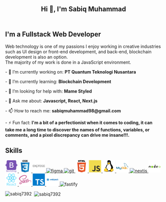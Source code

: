 <article>
  <header>
    <h1>Hi 👋, I'm Sabiq Muhammad</h1>
  </header>
  <section>
    <h2>I'm a Fullstack Web Developer</h2>
    <p>
      Web technology is one of my passions I enjoy working in creative industries such as
      UI design or front-end development, and back-end, blockchain development is also an option. 
      <br />
      The majority of my work is done in a JavaScript environment. 
    </p>
    <p> - 🔭 I’m currently working on: <b>PT Quantum Teknologi Nusantara</b></p>
    <p> - 🌱 I’m currently learning: <b>Blockchain Development</b></p>
    <p> - 🤝 I’m looking for help with: <b>Mame Styled</b></p>
    <p> - 💬 Ask me about: <b>Javascript, React, Next.js</b></p>
    <p> - 📫 How to reach me: <b>sabiqmuhammad98@gmail.com</b></p>
    <p> - ⚡ Fun fact: <b>I'm a bit of a perfectionist when it comes to coding, it can take me a long time to discover the names of functions, variables, or comments, and a pixel discrepancy can drive me insane!!!.</b></p>
  </section>
  <section>
    <h2>Skills</h2>
    <p align="left"> 
      <a href="https://getbootstrap.com" target="_blank" rel="noreferrer"> 
        <img src="https://raw.githubusercontent.com/devicons/devicon/master/icons/bootstrap/bootstrap-plain-wordmark.svg" alt="bootstrap" width="40" height="40"/> 
      </a> 
      <a href="https://www.w3schools.com/css/" target="_blank" rel="noreferrer"> 
        <img src="https://raw.githubusercontent.com/devicons/devicon/master/icons/css3/css3-original-wordmark.svg" alt="css3" width="40" height="40"/> 
      </a> 
      <a href="https://expressjs.com" target="_blank" rel="noreferrer"> 
        <img src="https://raw.githubusercontent.com/devicons/devicon/master/icons/express/express-original-wordmark.svg" alt="express" width="40" height="40"/> 
      </a> 
      <a href="https://www.figma.com/" target="_blank" rel="noreferrer"> 
        <img src="https://www.vectorlogo.zone/logos/figma/figma-icon.svg" alt="figma" width="40" height="40"/> 
      </a> 
      <a href="https://git-scm.com/" target="_blank" rel="noreferrer"> 
        <img src="https://www.vectorlogo.zone/logos/git-scm/git-scm-icon.svg" alt="git" width="40" height="40"/> 
      </a> 
      <a href="https://www.w3.org/html/" target="_blank" rel="noreferrer"> 
        <img src="https://raw.githubusercontent.com/devicons/devicon/master/icons/html5/html5-original-wordmark.svg" alt="html5" width="40" height="40"/> 
      </a> 
      <a href="https://developer.mozilla.org/en-US/docs/Web/JavaScript" target="_blank" rel="noreferrer"> 
        <img src="https://raw.githubusercontent.com/devicons/devicon/master/icons/javascript/javascript-original.svg" alt="javascript" width="40" height="40"/> 
      </a> 
      <a href="https://www.linux.org/" target="_blank" rel="noreferrer"> 
        <img src="https://raw.githubusercontent.com/devicons/devicon/master/icons/linux/linux-original.svg" alt="linux" width="40" height="40"/> 
      </a> 
      <a href="https://www.mysql.com/" target="_blank" rel="noreferrer"> 
        <img src="https://raw.githubusercontent.com/devicons/devicon/master/icons/mysql/mysql-original-wordmark.svg" alt="mysql" width="40" height="40"/> 
      </a> 
      <a href="https://nextjs.org/" target="_blank" rel="noreferrer"> 
        <img src="https://lampungkode.id/wp-content/uploads/2021/07/nextjs-logo.png" alt="nextjs" width="40" height="40"/> 
      </a> 
      <a href="https://nodejs.org" target="_blank" rel="noreferrer"> 
        <img src="https://raw.githubusercontent.com/devicons/devicon/master/icons/nodejs/nodejs-original-wordmark.svg" alt="nodejs" width="40" height="40"/> 
      </a> 
      <a href="https://reactjs.org/" target="_blank" rel="noreferrer"> 
        <img src="https://raw.githubusercontent.com/devicons/devicon/master/icons/react/react-original-wordmark.svg" alt="react" width="40" height="40"/> 
      </a> 
      <a href="https://sass-lang.com" target="_blank" rel="noreferrer"> 
        <img src="https://raw.githubusercontent.com/devicons/devicon/master/icons/sass/sass-original.svg" alt="sass" width="40" height="40"/> 
      </a> 
      <a href="https://www.typescriptlang.org/" target="_blank" rel="noreferrer"> 
        <img src="https://raw.githubusercontent.com/devicons/devicon/master/icons/typescript/typescript-original.svg" alt="typescript" width="40" height="40"/> 
      </a> 
      <a href="https://webpack.js.org" target="_blank" rel="noreferrer"> 
        <img src="https://raw.githubusercontent.com/devicons/devicon/d00d0969292a6569d45b06d3f350f463a0107b0d/icons/webpack/webpack-original-wordmark.svg" alt="webpack" width="40" height="40"/> 
      </a> 
      <img src="https://svgarchive.com/wp-content/uploads/fastify.svg" width="40" height="40" alt="fastify" />
    </p>
  </section>
  <section>
    <p>
      <img 
        align="left" 
        src="https://github-readme-stats.vercel.app/api/top-langs?username=sabiq7392&show_icons=true&locale=en&theme=github_dark&layout=compact" 
        alt="sabiq7392" 
      />
    </p>
    <p>
      &nbsp;
      <img 
        align="center" 
        src="https://github-readme-stats.vercel.app/api?username=sabiq7392&show_icons=true&locale=en&theme=github_dark" 
        alt="sabiq7392" 
      />
    </p>
  </section>
</article>



 <!-- <img src="https://raw.githubusercontent.com/devicons/devicon/master/icons/javascript/javascript-original.svg" alt="javascript" width="40" height="40"/> -->
<!--
**sabiq7392/sabiq7392** is a ✨ _special_ ✨ repository because its `README.md` (this file) appears on your GitHub profile.

Here are some ideas to get you started:

- 🔭 I’m currently working on ...
- 🌱 I’m currently learning ...
- 👯 I’m looking to collaborate on ...
- 🤔 I’m looking for help with ...
- 💬 Ask me about ...
- 📫 How to reach me: ...
- 😄 Pronouns: ...
- ⚡ Fun fact: ...
-->
